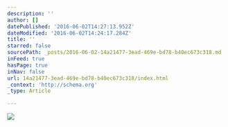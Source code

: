 ```yaml
---
description: ''
author: []
datePublished: '2016-06-02T14:27:13.952Z'
dateModified: '2016-06-02T14:24:17.284Z'
title: ''
starred: false
sourcePath: _posts/2016-06-02-14a21477-3ead-469e-bd78-b40ec673c318.md
inFeed: true
hasPage: true
inNav: false
url: 14a21477-3ead-469e-bd78-b40ec673c318/index.html
_context: 'http://schema.org'
_type: Article

---
```

![](https://the-grid-user-content.s3-us-west-2.amazonaws.com/d6c15c6c-d278-4b62-b5a8-466dffadad17.jpg)